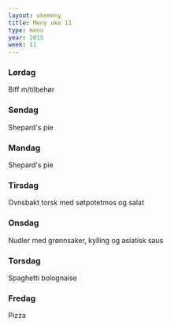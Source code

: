 ```yaml
---
layout: ukemeny
title: Meny uke 11
type: menu
year: 2015
week: 11
---
```


### Lørdag

Biff m/tilbehør

### Søndag

Shepard's pie

### Mandag

Shepard's pie

### Tirsdag

Ovnsbakt torsk med søtpotetmos og salat

### Onsdag

Nudler med grønnsaker, kylling og asiatisk saus

### Torsdag

Spaghetti bolognaise

### Fredag

Pizza

